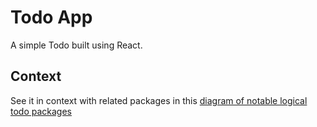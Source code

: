 # Todo App
A simple Todo built using React.

## Context

See it in context with related packages in this [diagram of notable logical todo packages](https://lucid.app/documents/view/cccb17ee-2478-4fa2-b544-de293e375241)
